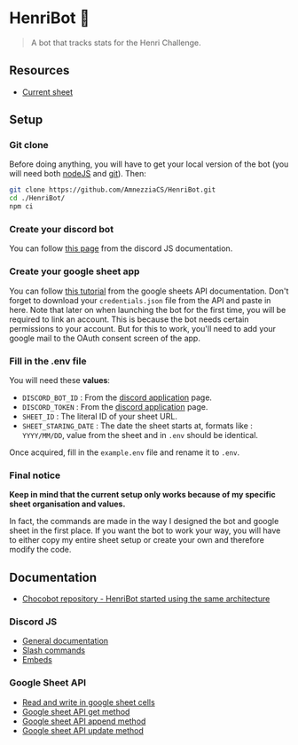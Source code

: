 # HenriBot 🍩

> A bot that tracks stats for the Henri Challenge.

## Resources

- [Current sheet](https://docs.google.com/spreadsheets/d/1_9VKhiAp9E4STmI9wpgV3mRElIXjzxhKiF9BlIiGNWM)

## Setup

### Git clone

Before doing anything, you will have to get your local version of the bot (you will need both [nodeJS](https://nodejs.org/en/) and [git](https://git-scm.com/)). Then:

```sh
git clone https://github.com/AmnezziaCS/HenriBot.git
cd ./HenriBot/
npm ci
```

### Create your discord bot

You can follow [this page](https://discordjs.guide/preparations/setting-up-a-bot-application.html) from the discord JS documentation.

### Create your google sheet app

You can follow [this tutorial](https://developers.google.com/sheets/api/quickstart/nodejs?hl=fr) from the google sheets API documentation.
Don't forget to download your `credentials.json` file from the API and paste in here.
Note that later on when launching the bot for the first time, you will be required to link an account. This is because the bot needs certain permissions to your account. But for this to work, you'll need to add your google mail to the OAuth consent screen of the app.

### Fill in the .env file

You will need these **values**:

- `DISCORD_BOT_ID` : From the [discord application](https://discord.com/developers/applications) page.
- `DISCORD_TOKEN` : From the [discord application](https://discord.com/developers/applications) page.
- `SHEET_ID` : The literal ID of your sheet URL.
- `SHEET_STARING_DATE` : The date the sheet starts at, formats like : `YYYY/MM/DD`, value from the sheet and in `.env` should be identical.

Once acquired, fill in the `example.env` file and rename it to `.env`.

### Final notice

**Keep in mind that the current setup only works because of my specific sheet organisation and values.**

In fact, the commands are made in the way I designed the bot and google sheet in the first place. If you want the bot to work your way, you will have to either copy my entire sheet setup or create your own and therefore modify the code.

## Documentation

- [Chocobot repository - HenriBot started using the same architecture](https://github.com/amnezziaa/ChocoBot)

### Discord JS

- [General documentation](https://discord.js.org/#/docs/discord.js/main/general/welcome)
- [Slash commands](https://discordjs.guide/slash-commands/response-methods.html#ephemeral-responses)
- [Embeds](https://discordjs.guide/popular-topics/embeds.html#using-the-embed-constructor)

### Google Sheet API

- [Read and write in google sheet cells](https://developers.google.com/sheets/api/guides/values?hl=fr)
- [Google sheet API get method](https://developers.google.com/sheets/api/reference/rest/v4/spreadsheets.values/get)
- [Google sheet API append method](https://developers.google.com/sheets/api/reference/rest/v4/spreadsheets.values/append)
- [Google sheet API update method](https://developers.google.com/sheets/api/reference/rest/v4/spreadsheets.values/update)
